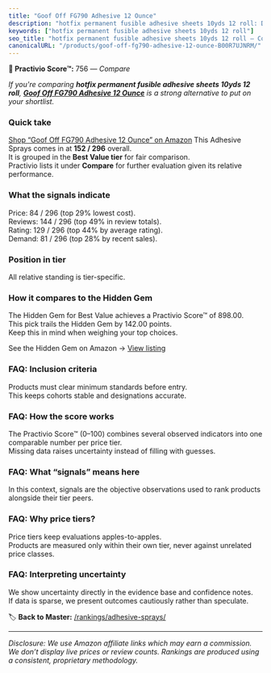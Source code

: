 ```yaml
---
title: "Goof Off FG790 Adhesive 12 Ounce"
description: "hotfix permanent fusible adhesive sheets 10yds 12 roll: Data-driven ranking using the Practivio Score™. Positioned by quality, value, demand, findability, mome…"
keywords: ["hotfix permanent fusible adhesive sheets 10yds 12 roll"]
seo_title: "hotfix permanent fusible adhesive sheets 10yds 12 roll — Compare (2025)"
canonicalURL: "/products/goof-off-fg790-adhesive-12-ounce-B00R7UJNRM/"
---
```


**🛒 Practivio Score™:** 756 — _Compare_


*If you're comparing **hotfix permanent fusible adhesive sheets 10yds 12 roll**, **[Goof Off FG790 Adhesive 12 Ounce](https://www.amazon.com/dp/B00R7UJNRM?tag=practivio-20)** is a strong alternative to put on your shortlist.*
### Quick take
[Shop “Goof Off FG790 Adhesive 12 Ounce” on Amazon](https://www.amazon.com/dp/B00R7UJNRM?tag=practivio-20)
This Adhesive Sprays comes in at **152 / 296** overall.  
It is grouped in the **Best Value tier** for fair comparison.  
Practivio lists it under **Compare** for further evaluation given its relative performance.

### What the signals indicate
Price: 84 / 296 (top 29% lowest cost).  
Reviews: 144 / 296 (top 49% in review totals).  
Rating: 129 / 296 (top 44% by average rating).  
Demand: 81 / 296 (top 28% by recent sales).

### Position in tier
All relative standing is tier-specific.

### How it compares to the Hidden Gem
The Hidden Gem for Best Value achieves a Practivio Score™ of 898.00.  
This pick trails the Hidden Gem by 142.00 points.  
Keep this in mind when weighing your top choices.  

See the Hidden Gem on Amazon → [View listing](https://www.amazon.com/dp/B08QSKYTBB?tag=practivio-20)

### FAQ: Inclusion criteria
Products must clear minimum standards before entry.  
This keeps cohorts stable and designations accurate.

### FAQ: How the score works
The Practivio Score™ (0–100) combines several observed indicators into one comparable number per price tier.  
Missing data raises uncertainty instead of filling with guesses.

### FAQ: What “signals” means here
In this context, signals are the objective observations used to rank products alongside their tier peers.

### FAQ: Why price tiers?
Price tiers keep evaluations apples-to-apples.  
Products are measured only within their own tier, never against unrelated price classes.

### FAQ: Interpreting uncertainty
We show uncertainty directly in the evidence base and confidence notes.  
If data is sparse, we present outcomes cautiously rather than speculate.

<!-- Missing template for Compare/CompareWithinPriceClass -->


🏷️ **Back to Master:** [/rankings/adhesive-sprays/](/rankings/adhesive-sprays/)

---
_Disclosure: We use Amazon affiliate links which may earn a commission. We don’t display live prices or review counts. Rankings are produced using a consistent, proprietary methodology._

